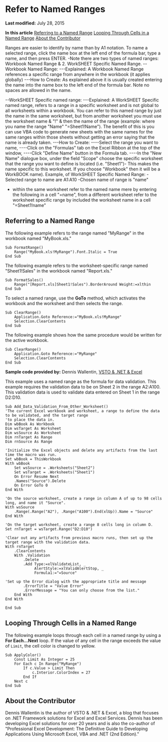 
# Refer to Named Ranges

 **Last modified:** July 28, 2015

 **In this article**
 [Referring to a Named Range](#sectionSection0)
 [Looping Through Cells in a Named Range](#sectionSection1)
 [About the Contributor](#AboutContributor)


Ranges are easier to identify by name than by A1 notation. To name a selected range, click the name box at the left end of the formula bar, type a name, and then press ENTER.
-Note there are two types of named ranges: Workbook Named Range & 2. WorkSHEET Specific Named Range. 
--Workbook Named Range: 
---Explained: A Workbook Named Range references a specific range from anywhere in the workbook (it applies globally)
---How to Create: As explained above it is usually created entering the name into the name box to the left end of the formula bar. Note no spaces are allowed in the name.

--WorkSHEET Specific named range: 
---Explained: A WorkSHEET Specific named range, refers to a range in a specific worksheet and is not global to all worksheets within a workbook. You can refer to this named range by just the name in the same worksheet, but from another worksheet you must use the worksheet name & "!" & then the name of the range (example: where you name the range "Name" "=Sheet1!Name"). The benefit of this is you can use VBA code to generate new sheets with the same names for the same ranges within those sheets without getting an error saying that the name is already taken. 
---How to Create: 
----Select the range you want to name,
----Click on the "Formulas" tab on the Excel Ribbon at the top of the window, 
----Click "Define Name" button in the Formula tab.
----In the "New Name" dialogue box, under the field "Scope" choose the specific worksheet that the range you want to define is located (i.e. "Sheet1")- This makes the name specific to this worksheet. If you choose "Workbook" then it will be a WorkBOOK name).
Example, of WorkSHEET Specific Named Range:
-Selected range to name are A1:A10
-Chosen name of range is "name"
- within the same worksheet refer to the named name mere by entering the following in a cell "=name", from a different worksheet refer to the worksheet specific range by included the worksheet name in a cell "=Sheet1!name"

## Referring to a Named Range
<a name="sectionSection0"> </a>

The following example refers to the range named "MyRange" in the workbook named "MyBook.xls."


```
Sub FormatRange() 
    Range("MyBook.xls!MyRange").Font.Italic = True 
End Sub
```

The following example refers to the worksheet-specific range named "Sheet1!Sales" in the workbook named "Report.xls."




```
Sub FormatSales() 
    Range("[Report.xls]Sheet1!Sales").BorderAround Weight:=xlthin 
End Sub
```

To select a named range, use the  **GoTo** method, which activates the workbook and the worksheet and then selects the range.




```
Sub ClearRange() 
    Application.Goto Reference:="MyBook.xls!MyRange" 
    Selection.ClearContents 
End Sub
```

The following example shows how the same procedure would be written for the active workbook.




```
Sub ClearRange() 
    Application.Goto Reference:="MyRange" 
    Selection.ClearContents 
End Sub
```

 **Sample code provided by:** Dennis Wallentin, [VSTO &amp; .NET &amp; Excel](http://xldennis.wordpress.com/)

This example uses a named range as the formula for data validation. This example requires the validation data to be on Sheet 2 in the range A2:A100. This validation data is used to validate data entered on Sheet 1 in the range D2:D10.




```
Sub Add_Data_Validation_From_Other_Worksheet()
'The current Excel workbook and worksheet, a range to define the data to be validated, and the target range
'to place the data in.
Dim wbBook As Workbook
Dim wsTarget As Worksheet
Dim wsSource As Worksheet
Dim rnTarget As Range
Dim rnSource As Range

'Initialize the Excel objects and delete any artifacts from the last time the macro was run.
Set wbBook = ThisWorkbook
With wbBook
    Set wsSource = .Worksheets("Sheet2")
    Set wsTarget = .Worksheets("Sheet1")
    On Error Resume Next
    .Names("Source").Delete
    On Error GoTo 0
End With

'On the source worksheet, create a range in column A of up to 98 cells long, and name it "Source".
With wsSource
    .Range(.Range("A2"), .Range("A100").End(xlUp)).Name = "Source"
End With

'On the target worksheet, create a range 8 cells long in column D.
Set rnTarget = wsTarget.Range("D2:D10")

'Clear out any artifacts from previous macro runs, then set up the target range with the validation data.
With rnTarget
    .ClearContents
    With .Validation
        .Delete
        .Add Type:=xlValidateList, _
             AlertStyle:=xlValidAlertStop, _
             Formula1:="=Source"
        
'Set up the Error dialog with the appropriate title and message
        .ErrorTitle = "Value Error"
        .ErrorMessage = "You can only choose from the list."
    End With
End With

End Sub
```


## Looping Through Cells in a Named Range
<a name="sectionSection1"> </a>

The following example loops through each cell in a named range by using a  **For Each...Next** loop. If the value of any cell in the range exceeds the value of `Limit`, the cell color is changed to yellow.


```
Sub ApplyColor() 
    Const Limit As Integer = 25 
    For Each c In Range("MyRange") 
        If c.Value > Limit Then 
            c.Interior.ColorIndex = 27 
        End If 
    Next c 
End Sub
```


## About the Contributor
<a name="AboutContributor"> </a>

Dennis Wallentin is the author of VSTO &amp; .NET &amp; Excel, a blog that focuses on .NET Framework solutions for Excel and Excel Services. Dennis has been developing Excel solutions for over 20 years and is also the co-author of "Professional Excel Development: The Definitive Guide to Developing Applications Using Microsoft Excel, VBA and .NET (2nd Edition)." 

